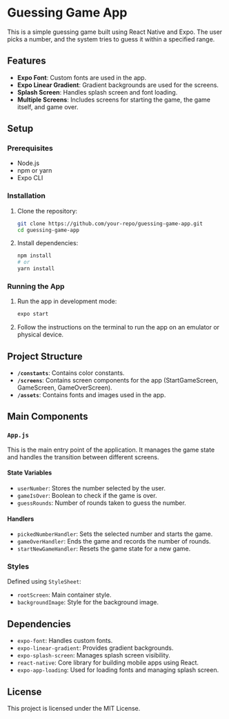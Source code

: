 # Guessing Game App

This is a simple guessing game built using React Native and Expo. The user picks a number, and the system tries to guess it within a specified range.

## Features

- **Expo Font**: Custom fonts are used in the app.
- **Expo Linear Gradient**: Gradient backgrounds are used for the screens.
- **Splash Screen**: Handles splash screen and font loading.
- **Multiple Screens**: Includes screens for starting the game, the game itself, and game over.

## Setup

### Prerequisites

- Node.js
- npm or yarn
- Expo CLI

### Installation

1. Clone the repository:

    ```sh
    git clone https://github.com/your-repo/guessing-game-app.git
    cd guessing-game-app
    ```

2. Install dependencies:

    ```sh
    npm install
    # or
    yarn install
    ```

### Running the App

1. Run the app in development mode:

    ```sh
    expo start
    ```

2. Follow the instructions on the terminal to run the app on an emulator or physical device.

## Project Structure

- **`/constants`**: Contains color constants.
- **`/screens`**: Contains screen components for the app (StartGameScreen, GameScreen, GameOverScreen).
- **`/assets`**: Contains fonts and images used in the app.

## Main Components

### `App.js`

This is the main entry point of the application. It manages the game state and handles the transition between different screens.

#### State Variables

- `userNumber`: Stores the number selected by the user.
- `gameIsOver`: Boolean to check if the game is over.
- `guessRounds`: Number of rounds taken to guess the number.

#### Handlers

- `pickedNumberHandler`: Sets the selected number and starts the game.
- `gameOverHandler`: Ends the game and records the number of rounds.
- `startNewGameHandler`: Resets the game state for a new game.

### Styles

Defined using `StyleSheet`:

- `rootScreen`: Main container style.
- `backgroundImage`: Style for the background image.

## Dependencies

- `expo-font`: Handles custom fonts.
- `expo-linear-gradient`: Provides gradient backgrounds.
- `expo-splash-screen`: Manages splash screen visibility.
- `react-native`: Core library for building mobile apps using React.
- `expo-app-loading`: Used for loading fonts and managing splash screen.

## License

This project is licensed under the MIT License.
